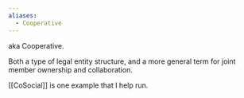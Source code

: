 ```yaml
---
aliases:
  - Cooperative
---
```

aka Cooperative.

Both a type of legal entity structure, and a more general term for joint member ownership and collaboration. 

[[CoSocial]] is one example that I help run.